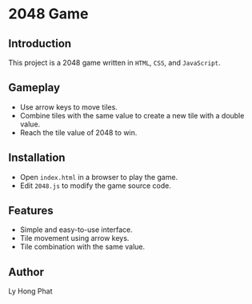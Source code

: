# 2048 Game

## Introduction

This project is a 2048 game written in `HTML`, `CSS`, and `JavaScript`.

## Gameplay

- Use arrow keys to move tiles.
- Combine tiles with the same value to create a new tile with a double value.
- Reach the tile value of 2048 to win.

## Installation

- Open `index.html` in a browser to play the game.
- Edit `2048.js` to modify the game source code.

## Features

- Simple and easy-to-use interface.
- Tile movement using arrow keys.
- Tile combination with the same value.

## Author

Ly Hong Phat
